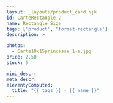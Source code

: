```yaml
---
layout: _layouts/product_card.njk
id: CarteRectangle-2
name: Rectangle Size
tags: ["product", "format-rectangle"]
description: >

photos:
  - Carte10x15princesse_1-a.jpg
price: 2.50
stock: 5

mini_descr:
meta_descr:
eleventyComputed:
  title: "{{ tags }} - {{ name }}"
---
```

